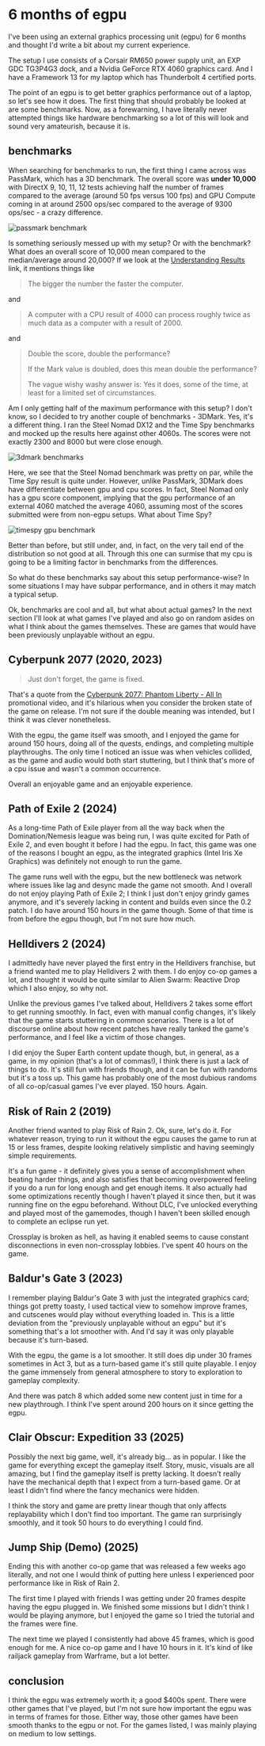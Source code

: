 # 6 months of egpu

I've been using an external graphics processing unit (egpu) for 6 months and
thought I'd write a bit about my current experience.

The setup I use consists of a Corsair RM650 power supply unit, an EXP GDC
TG3P4G3 dock, and a Nvidia GeForce RTX 4060 graphics card. And I have a
Framework 13 for my laptop which has Thunderbolt 4 certified ports.

The point of an egpu is to get better graphics performance out of a laptop, so
let's see how it does. The first thing that should probably be looked at are
some benchmarks. Now, as a forewarning, I have literally never attempted things
like hardware benchmarking so a lot of this will look and sound very amateurish,
because it is.

## benchmarks

When searching for benchmarks to run, the first thing I came across was
PassMark, which has a 3D benchmark. The overall score was **under 10,000** with
DirectX 9, 10, 11, 12 tests achieving half the number of frames compared to the
average (around 50 fps versus 100 fps) and GPU Compute coming in at around 2500
ops/sec compared to the average of 9300 ops/sec - a crazy difference.

![passmark benchmark](/blobs/133/passmark.png)

Is something seriously messed up with my setup? Or with the benchmark? What does
an overall score of 10,000 mean compared to the median/average around 20,000? If
we look at the
[Understanding Results](https://www.passmark.com/support/performancetest_faq/understanding-results.php)
link, it mentions things like

> The bigger the number the faster the computer.

and

> A computer with a CPU result of 4000 can process roughly twice as much data as
> a computer with a result of 2000.

and

> Double the score, double the performance?
>
> If the Mark value is doubled, does this mean double the performance?
>
> The vague wishy washy answer is: Yes it does, some of the time, at least for a
> limited set of circumstances.

Am I only getting half of the maximum performance with this setup? I don't know,
so I decided to try another couple of benchmarks - 3DMark. Yes, it's a different
thing. I ran the Steel Nomad DX12 and the Time Spy benchmarks and mocked up the
results here against other 4060s. The scores were not exactly 2300 and 8000 but
were close enough.

![3dmark benchmarks](/blobs/133/3dmark.png)

Here, we see that the Steel Nomad benchmark was pretty on par, while the Time
Spy result is quite under. However, unlike PassMark, 3DMark does have
differentiate between gpu and cpu scores. In fact, Steel Nomad only has a gpu
score component, implying that the gpu performance of an external 4060 matched
the average 4060, assuming most of the scores submitted were from non-egpu
setups. What about Time Spy?

![timespy gpu benchmark](/blobs/133/timespy.png)

Better than before, but still under, and, in fact, on the very tail end of the
distribution so not good at all. Through this one can surmise that my cpu is
going to be a limiting factor in benchmarks from the differences.

So what do these benchmarks say about this setup performance-wise? In some
situations I may have subpar performance, and in others it may match a typical
setup.

Ok, benchmarks are cool and all, but what about actual games? In the next
section I'll look at what games I've played and also go on random asides on what
I think about the games themselves. These are games that would have been
previously unplayable without an egpu.

## Cyberpunk 2077 (2020, 2023)

> Just don't forget, the game is fixed.

That's a quote from the
[Cyberpunk 2077: Phantom Liberty - All In](https://www.youtube.com/watch?v=P39n86v-T7w)
promotional video, and it's hilarious when you consider the broken state of the
game on release. I'm not sure if the double meaning was intended, but I think it
was clever nonetheless.

With the egpu, the game itself was smooth, and I enjoyed the game for around 150
hours, doing all of the quests, endings, and completing multiple playthroughs.
The only time I noticed an issue was when vehicles collided, as the game and
audio would both start stuttering, but I think that's more of a cpu issue and
wasn't a common occurrence.

Overall an enjoyable game and an enjoyable experience.

## Path of Exile 2 (2024)

As a long-time Path of Exile player from all the way back when the
Domination/Nemesis league was being run, I was quite excited for Path of Exile
2, and even bought it before I had the egpu. In fact, this game was one of the
reasons I bought an egpu, as the integrated graphics (Intel Iris Xe Graphics)
was definitely not enough to run the game.

The game runs well with the egpu, but the new bottleneck was network where
issues like lag and desync made the game not smooth. And I overall do not enjoy
playing Path of Exile 2; I think I just don't enjoy grindy games anymore, and
it's severely lacking in content and builds even since the 0.2 patch. I do have
around 150 hours in the game though. Some of that time is from before the egpu
though, but I'm not sure how much.

## Helldivers 2 (2024)

I admittedly have never played the first entry in the Helldivers franchise, but
a friend wanted me to play Helldivers 2 with them. I do enjoy co-op games a lot,
and thought it would be quite similar to Alien Swarm: Reactive Drop which I also
enjoy, so why not.

Unlike the previous games I've talked about, Helldivers 2 takes some effort to
get running smoothly. In fact, even with manual config changes, it's likely that
the game starts stuttering in common scenarios. There is a lot of discourse
online about how recent patches have really tanked the game's performance, and I
feel like a victim of those changes.

I did enjoy the Super Earth content update though, but, in general, as a game,
in my opinion (that's a lot of commas!), I think there is just a lack of things
to do. It's still fun with friends though, and it can be fun with randoms but
it's a toss up. This game has probably one of the most dubious randoms of all
co-op/casual games I've ever played. 150 hours. Again.

## Risk of Rain 2 (2019)

Another friend wanted to play Risk of Rain 2. Ok, sure, let's do it. For
whatever reason, trying to run it without the egpu causes the game to run at 15
or less frames, despite looking relatively simplistic and having seemingly
simple requirements.

It's a fun game - it definitely gives you a sense of accomplishment when beating
harder things, and also satisfies that becoming overpowered feeling if you do a
run for long enough and get enough items. It also actually had some
optimizations recently though I haven't played it since then, but it was running
fine on the egpu beforehand. Without DLC, I've unlocked everything and played
most of the gamemodes, though I haven't been skilled enough to complete an
eclipse run yet.

Crossplay is broken as hell, as having it enabled seems to cause constant
disconnections in even non-crossplay lobbies. I've spent 40 hours on the game.

## Baldur's Gate 3 (2023)

I remember playing Baldur's Gate 3 with just the integrated graphics card;
things got pretty toasty, I used tactical view to somehow improve frames, and
cutscenes would play without everything loaded in. This is a little deviation
from the "previously unplayable without an egpu" but it's something that's a lot
smoother with. And I'd say it was only playable because it's turn-based.

With the egpu, the game is a lot smoother. It still does dip under 30 frames
sometimes in Act 3, but as a turn-based game it's still quite playable. I enjoy
the game immensely from general atmosphere to story to exploration to gameplay
complexity.

And there was patch 8 which added some new content just in time for a new
playthrough. I think I've spent around 200 hours on it since getting the egpu.

## Clair Obscur: Expedition 33 (2025)

Possibly the next big game, well, it's already big... as in popular. I like the
game for everything except the gameplay itself. Story, music, visuals are all
amazing, but I find the gameplay itself is pretty lacking. It doesn't really
have the mechanical depth that I expect from a turn-based game. Or at least I
didn't find where the fancy mechanics were hidden.

I think the story and game are pretty linear though that only affects
replayability which I don't find too important. The game ran surprisingly
smoothly, and it took 50 hours to do everything I could find.

## Jump Ship (Demo) (2025)

Ending this with another co-op game that was released a few weeks ago literally,
and not one I would think of putting here unless I experienced poor performance
like in Risk of Rain 2.

The first time I played with friends I was getting under 20 frames despite
having the egpu plugged in. We finished some missions but I didn't think I would
be playing anymore, but I enjoyed the game so I tried the tutorial and the
frames were fine.

The next time we played I consistently had above 45 frames, which is good enough
for me. A nice co-op game and I have 10 hours in it. It's kind of like railjack
gameplay from Warframe, but a lot better.

## conclusion

I think the egpu was extremely worth it; a good \$400s spent. There were other
games that I've played, but I'm not sure how important the egpu was in terms of
frames for those. Either way, those other games have been smooth thanks to the
egpu or not. For the games listed, I was mainly playing on medium to low
settings.
